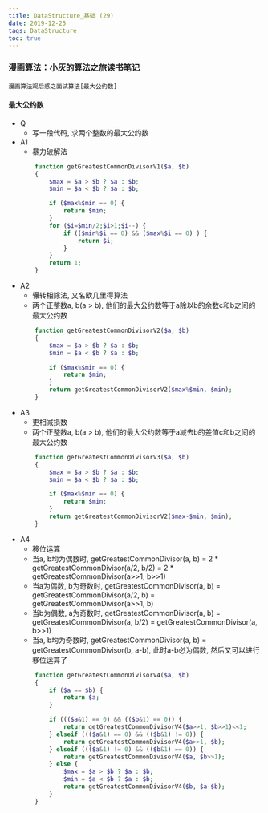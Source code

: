 ```yaml
---
title: DataStructure_基础 (29)
date: 2019-12-25
tags: DataStructure
toc: true
---
```


### 漫画算法：小灰的算法之旅读书笔记
    漫画算法观后感之面试算法[最大公约数]

<!-- more -->

#### 最大公约数
- Q
    * 写一段代码, 求两个整数的最大公约数
- A1
    * 暴力破解法
    ```php
        function getGreatestCommonDivisorV1($a, $b)
        {
            $max = $a > $b ? $a : $b;
            $min = $a < $b ? $a : $b;

            if ($max%$min == 0) {
                return $min;
            }
            for ($i=$min/2;$i>1;$i--) {
                if (($min%$i == 0) && ($max%$i == 0) ) {
                    return $i;
                }
            }
            return 1;
        }
    ```
- A2
    * 辗转相除法, 又名欧几里得算法
    * 两个正整数a, b(a > b), 他们的最大公约数等于a除以b的余数c和b之间的最大公约数
    ```php
        function getGreatestCommonDivisorV2($a, $b)
        {
            $max = $a > $b ? $a : $b;
            $min = $a < $b ? $a : $b;

            if ($max%$min == 0) {
                return $min;
            }
            return getGreatestCommonDivisorV2($max%$min, $min);
        }
    ```
- A3
    * 更相减损数
    * 两个正整数a, b(a > b), 他们的最大公约数等于a减去b的差值c和b之间的最大公约数
    ```php
        function getGreatestCommonDivisorV3($a, $b)
        {
            $max = $a > $b ? $a : $b;
            $min = $a < $b ? $a : $b;

            if ($max%$min == 0) {
                return $min;
            }
            return getGreatestCommonDivisorV2($max-$min, $min);
        } 
    ```
- A4
    * 移位运算
    * 当a, b均为偶数时, getGreatestCommonDivisor(a, b) = 2 * getGreatestCommonDivisor(a/2, b/2) = 2 * getGreatestCommonDivisor(a>>1, b>>1)
    * 当a为偶数, b为奇数时, getGreatestCommonDivisor(a, b) = getGreatestCommonDivisor(a/2, b) = getGreatestCommonDivisor(a>>1, b)
    * 当b为偶数, a为奇数时, getGreatestCommonDivisor(a, b) = getGreatestCommonDivisor(a, b/2) = getGreatestCommonDivisor(a, b>>1)
    * 当a, b均为奇数时,  getGreatestCommonDivisor(a, b) = getGreatestCommonDivisor(b, a-b), 此时a-b必为偶数, 然后又可以进行移位运算了
    ```php
        function getGreatestCommonDivisorV4($a, $b)
        {
            if ($a == $b) {
                return $a;
            }

            if ((($a&1) == 0) && (($b&1) == 0)) {
                return getGreatestCommonDivisorV4($a>>1, $b>>1)<<1;
            } elseif ((($a&1) == 0) && (($b&1) != 0)) {
                return getGreatestCommonDivisorV4($a>>1, $b);
            } elseif ((($a&1) != 0) && (($b&1) == 0)) {
                return getGreatestCommonDivisorV4($a, $b>>1);
            } else {
                $max = $a > $b ? $a : $b;
                $min = $a < $b ? $a : $b;
                return getGreatestCommonDivisorV4($b, $a-$b);
            }
        }
    ```


